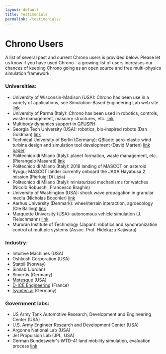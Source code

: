 ```yaml
---
layout: default
title: Testimonials
permalink: /testimonials/
---
```


# Chrono Users

A list of several past and current Chrono users is provided below. Please let us know if you have used Chrono - a growing list of users increases our chances of keeping Chrono going as an open source and free multi-physics simulation framework.

### Universities:
- University of Wisconsin-Madison (USA): Chrono has been use in a variety of applications, see Simulation-Based Engineering Lab web site [link](http://sbel.wisc.edu/)
- University of Parma (Italy): Chrono has been used in robotics, controls, waste management, masonry structures, etc. [link](http://www.chronoengine.info/tasora/)
- Multibody dynamics support in [GPUSPH](http://www.gpusph.org/about/)
- Georgia Tech University (USA): robotics, bio-inspired robots (Dan Goldman) [link](http://crablab.gatech.edu/)
- Technical University of Berlin (Germany): QBlade: aero-elastic wind turbine design and simulation tool development (David Marten) [link](https://sourceforge.net/projects/qblade/) [paper](https://www.researchgate.net/publication/312254454_Validation_and_comparison_of_a_newly_developed_aeroelastic_design_code_for_VAWT)
- Politecnico di Milano (Italy): planet formation, waste management, etc. (Pierangelo Masarati) [link](https://home.aero.polimi.it/masarati/)
- Politecnico di Milano (Italy): 2018 landing of MASCOT on asteroid Ryugu; MASCOT lander currently onboard the JAXA Hayabusa 2 mission (Pierluigi Di Lizia)
- Politecnico di Milano (Italy): miniaturized mechanisms for watches (Nicolò Robuschi, Francesco Braghin) 
- University of Washington (USA): shock wave propagation in granular media (Nicholas Boechler) [link](http://faculty.washington.edu/boechler/)
- Aarhus University (Denmark): wheel/terrain interaction, agroecology (Ole Balling) [link](http://pure.au.dk/portal/en/oba@iha.dk)
- Marquette University (USA): autonomous vehicle simulation (J. Fleischmann) [link](http://www.marquette.edu/mechanical-engineering/fleischmann-jonathan.php)
- Muroran Institute of Technology (Japan): robotics and synchronization control of multiple systems (Assoc. Prof. Hidekazu Kajiwara)

### Industry:
- Intuitive Machines (USA)
- Oshkosh Corporation (USA)
- Statoil (Norway)
- Simlab (Jordan)
- Simertis (Germany)
- [Motesque](http://www.motesque.com) (USA)
- [D-ICE Engineering](http://www.dice-engineering.com) (France)
- [Isymtec.ai](https://www.isymtec.ai) (Germany)

### Government labs: 
- US Army Tank Automotive Research, Development and Engineering Center (USA)
- U.S. Army Engineer Research and Development Center (USA)
- Argonne National Lab (USA)
- Jet Propulsion Lab (JPL, USA)
- German Bundeswehr's WTD-41 land mobility simulation, evaluation process [link](http://www.baainbw.de/portal/a/baain/!ut/p/c4/04_SB8K8xLLM9MSSzPy8xBz9CP3I5EyrpHK9pMTEzDy9lMzUvOKSYr3ykhQTQ72C_KKSosRM_YJsR0UALcHk4A!!/)




